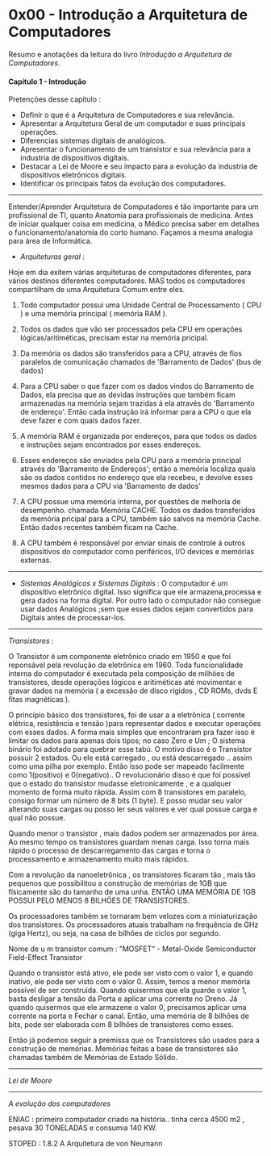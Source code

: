 # 0x00 - Introdução a Arquitetura de Computadores


Resumo e anotações da leitura do livro _Introdução a Arquitetura de Computadores_.



#### Capítulo 1 - Introdução

Pretenções desse capítulo :

- Definir o que é a Arquitetura de Computadores e sua relevância.
- Apresentar a Arquitetura Geral de um computador e suas principais operações.
- Diferencias sistemas digitais de analógicos.
- Apresentar o funcionamento de um transistor e sua relevância para a industria de dispositivos digitais.
- Destacar a Lei de Moore e seu impacto para a evolução da industria de dispositivos eletrônicos digitais.
- Identificar os principais fatos da evolução dos computadores.


---


Entender/Aprender Arquitetura de Computadores é tão importante para um profissional de TI, quanto Anatomia para
profissionais de medicina. Antes de iniciar qualquer coisa em medicina, o Médico precisa saber em detalhes o funcionamento/anatomia do corto humano. Façamos a mesma analogia para área de Informática.


- *Arquiteturas geral* :

Hoje em dia exitem várias arquiteturas de computadores diferentes, para vários destinos diferentes computadores. MAS todos os computadores compartilham de uma Arquitetura Comum entre eles.

1. Todo computador possui uma Unidade Central de Processamento ( CPU ) e uma memória principal ( memória RAM ).

2. Todos os dados que vão ser processados pela CPU em operações lógicas/aritiméticas, precisam estar na memória pricipal.

3. Da memória os dados são transferidos para a CPU, através de fios paralelos de comunicação chamados de 
'Barramento de Dados' (bus de dados)

4. Para a CPU saber o que fazer com os dados vindos do Barramento de Dados, ela precisa que as devidas instruções que também ficam armazenadas na memória sejam trazidas á ela através do 'Barramento de endereço'. Então cada instrução irá informar para a CPU o que ela deve fazer e com quais dados fazer.

5. A memória RAM é organizada por endereços, para que todos os dados e instruções sejam encontrados por esses endereços.

6. Esses endereços são enviados pela CPU para a memória principal através do 'Barramento de Endereços'; então a memória localiza quais são os dados contidos no endereço que ela recebeu, e devolve esses mesmos dados para a CPU via 
'Barramento de dados'

7. A CPU possue uma memória interna, por questões de melhoria de desempenho. chamada Memória CACHE. Todos os dados transferidos da memória pricipal para a CPU, também são salvos na memória Cache. Então dados recentes também ficam na Cache.

8. A CPU também é responsável por enviar sinais de controle á outros dispositivos do computador como periféricos, I/O devices e memórias externas.


---


- *Sistemas Analógicos x Sistemas Digitais*  : O computador é um dispositivo eletrônico digital. Isso significa que ele
armazena,processa e gera dados na forma digital. Por outro lado o computador não consegue usar dados Analógicos ;sem que
esses dados sejam convertidos para Digitais antes de processar-los.




---


*Transistores* :


O Transistor é um componente eletrônico criado em 1950 e que foi reponsável pela revolução da eletrônica em 1960. Toda
funcionalidade interna do computador é executada pela composição de milhões de transistores, desde operações lógicos e
aritiméticas até movimentar e gravar dados na memória ( a excessão de disco rígidos , CD ROMs, dvds E fitas magnéticas ).

O princípio básico dos transistores, foi de usar a a eletrônica ( corrente elétrica, resistência e tensão )para representar
dados e executar operações com esses dados. A forma mais simples que encontraram pra fazer isso é limitar os dados para apenas
dois tipos; no caso Zero e Um ; O sistema binário foi adotado para quebrar esse tabú. O motivo disso é o Transistor
possuir 2 estados. Ou ele está carregado , ou está descarregado .. assim como uma pilha por exemplo. Então isso pode ser
mapeado facilmente como 1(positivo) e 0(negativo).. O revolucionário disso é que foi possível que o estado do transistor
mudasse eletronicamente , e a qualquer momento de forma muito rápida. Assim com 8 transistores em paralelo, consigo formar um
número de 8 bits (1 byte). E posso mudar seu valor alterando suas cargas ou posso ler seus valores e ver qual possue carga e
qual não possue.

Quando menor o transistor , mais dados podem ser armazenados por área. Ao mesmo tempo os transistores guardam menas carga. Isso
torna mais rápido o processo de descarregamento das cargas e torna o processamento e armazenamento muito mais rápidos.

Com a revolução da nanoeletrônica , os transistores ficaram tão , mais tão pequenos que possibilitou a construção de memórias
de 1GB que físicamente são do tamanho de uma unha. ENTÃO UMA MEMÓRIA DE 1GB POSSUI PELO MENOS 8 BILHÕES DE TRANSISTORES.

Os processadores também se tornaram bem velozes com a miniaturização dos transistores. Os processadores atuais trabalham na
frequência de GHz (giga Hertz), ou seja, na casa de bilhões de ciclos por segundo.

Nome de u m transistor comum : "MOSFET" - Metal-Oxide Semiconductor Field-Effect Transistor

Quando o transistor está ativo, ele pode ser visto com o valor 1, e quando inativo, ele pode ser visto com o valor 0. Assim,
temos a menor memória possível de ser construída. Quando quisermos que ela guarde o valor 1, basta desligar a tensão da Porta
e aplicar uma corrente no Dreno. Já quando quisermos que ele armazene o valor 0, precisamos aplicar uma corrente na porta e
Fechar o canal. Então, uma memória de 8 bilhões de bits, pode ser elaborada com 8 bilhões de transistores como esses.

Então já podemos seguir a premissa que os Transistores são usados para a construção de memórias. Memórias feitas a base de
transistores são chamadas também de Memórias de Estado Sólido.


---


*Lei de Moore*


---


*A evolução dos computadores*


ENIAC : primeiro computador criado na história.. tinha cerca 4500 m2 , pesava 30 TONELADAS e consumia 140 KW.



STOPED : 1.8.2 A Arquitetura de von Neumann


